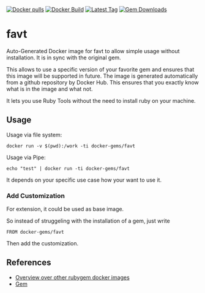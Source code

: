 [![Docker pulls](https://img.shields.io/docker/pulls/rubygem/favt.svg)](https://hub.docker.com/r/rubygem/favt/)
[![Docker Build](https://img.shields.io/docker/automated/rubygem/favt.svg)](https://hub.docker.com/r/rubygem/favt/)
[![Latest Tag](https://img.shields.io/github/tag/docker-rubygem/favt.svg)](https://hub.docker.com/r/rubygem/favt/)
[![Gem Downloads](https://img.shields.io/gem/dt/favt.svg)](https://rubygems.org/gems/favt/)
# favt

Auto-Generated Docker image for favt to allow simple usage without installation.
It is in sync with the original gem.

This allows to use a specific version of your favorite gem and ensures that this image will be supported in future.
The image is generated automatically from a github repository by Docker Hub.
This ensures that you exactly know what is in the image and what not.

It lets you use Ruby Tools without the need to install ruby on your machine.

## Usage

Usage via file system:

`docker run -v $(pwd):/work -ti docker-gems/favt`

Usage via Pipe:

`echo "test" | docker run -ti docker-gems/favt`

It depends on your specific use case how your want to use it.

### Add Customization

For extension, it could be used as base image.

So instead of struggeling with the installation of a gem, just write

`FROM docker-gems/favt`

Then add the customization.

## References

 - [Overview over other rubygem docker images](https://github.com/thinkbot/docker-rubygem)
 - [Gem](https://rubygems.org/gems/favt/)
